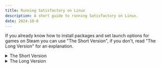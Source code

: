 ```yaml
---
title: Running Satisfactory on Linux
description: A short guide to running Satisfactory on Linux.
date: 2024-10-6
---
```

If you already know how to install packages and set launch options for games on Steam you can use "The Short Version", if you don't, read "The Long Version" for an explanation.
<details>
<summary>The Short Version</summary>

- Install "gamescope" from your distro's package manager
- Set the launch options for Satisfactory to `gamescope --force-grab-cursor -e -f -w 1920 -h 1080 -- %command% -vulkan`, replacing "1920" and "1080" with the width and height of your display
- Launch the game as normal
</details>
<details>
<summary>The Long Version</summary>

First, you will need to install "gamescope" from your distro's package manager.

Examples:

Debian based distros (Ubuntu, Linux Mint, etc.): `apt install gamescope`

Fedora or RHEL: `dnf install gamescope`

Arch based distros (EndeavourOS, Manjaro Linux, etc.): `pacman -S gamescope`

---

Once you have done that, you need to set the launch options for Satisfactory.

- First, open the properties for Satisfactory

<img src="./steam_properties_button.png">

- Now, paste `gamescope --force-grab-cursor -e -f -w 1920 -h 1080 -- %command% -vulkan` in the Launch Options box, replacing "1920" and "1080" with the width and height of your display.

<img src="./steam_general_settings.png" width="50%">

- Lastly, go to the Compatibility tab and set the version of Proton to 8.0-5.

<img src="./steam_proton8.png" width="50%">

---

You should now be able to launch and play the game as normal. 
</details>